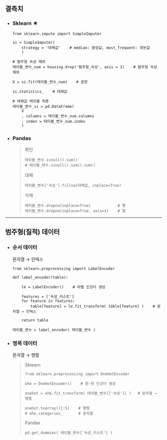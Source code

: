 ## 결측치

+ ### Sklearn ★
  ```
  from sklearn.impute import SimpleImputer

  si = SimpleImputer(
      strategy = '대체값'    # median: 중앙값, most_frequent: 최빈값
      )    
  
  # 범주형 속성 제외
  테이블_변수_num = housing.drop('범주형_속성', axis = 1)    # 범주형 속성 제외
  
  X = si.fit(테이블_변수_num)    # 훈련
  
  si.statistics_    # 대체값
  
  # 대체값 테이블 적용
  테이블_변수_si = pd.DataFrame(
      X
      , columns = 테이블_변수_num.columns
      , index = 테이블_변수_num.index
      )
  ```



+ ### Pandas
  >확인
  >```
  >테이블_변수.isnull().sum()
  ># 테이블_변수.isnull().sum().sum()
  >```
  >
  >대체
  >```
  >테이블_변수['속성'].fillna(대체값, inplace=True)
  >```
  >삭제
  >```
  >테이블_변수.dropna(inplace=True)            # 행
  >테이블_변수.dropna(inplace=True, axis=1)    # 열
  >```
  

---
## 범주형(질적) 데이터
+ ### 순서 데이터
    문자열 → 인덱스
    ```
    from sklearn.preprocessing import LabelEncoder
    
    def label_encoder(table):
      
        le = LabelEncoder()    # 라벨 인코더 생성
    
        features = ['속성_리스트']
        for feature in features:
            table[feature] = le.fit_transform( table[feature] )    # 문자열 → 인덱스
        
        return table
    
    테이블_변수 = label_encoder( 테이블_변수 )    
    ```
+ ### 명목 데이터
    문자열 → 행렬
    >Sklearn
    >```
    >from sklearn.preprocessing import OneHotEncoder
    >
    >ohe = OneHotEncoder()    # 원-핫 인코더 생성
    >
    >onehot = ohe.fit_transform( 테이블_변수[['속성']] )   # 문자열 → 행렬
    >
    >onehot.toarray()[:5]    # 행렬 
    ># ohe.categories_       # 문자열
    >```
    >
    >Pandas
    >```
    >pd.get_dummies( 테이블_변수['속성_리스트'] )
    >```